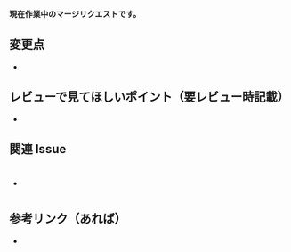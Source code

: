 **現在作業中のマージリクエストです。**

## 変更点
<!-- このマージリクエストで変更予定の項目を箇条書きで、この行の下から書いてください。 -->
- 


## レビューで見てほしいポイント（要レビュー時記載）
<!-- この行の下から書いてください。 -->
- 


## 関連 Issue
<!-- #1 と書くと Issue 1 へリンクされます。 -->
- #


## 参考リンク（あれば）
<!-- [タイトル](URL) 書式でリンクになります。 -->
- 